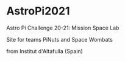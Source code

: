 # AstroPi2021

Astro Pi Challenge 20-21: Mission Space Lab

Site for teams PiNuts and Space Wombats

from Institut d'Altafulla (Spain)
